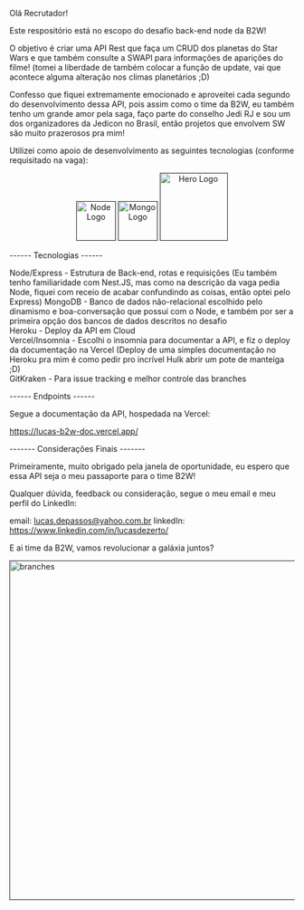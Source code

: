 Olá Recrutador!

Este respositório está no escopo do desafio back-end node da B2W!

O objetivo é criar uma API Rest que faça um CRUD dos planetas do Star Wars e que também consulte a SWAPI para informações de aparições do filme! (tomei a liberdade de também colocar a função de update, vai que acontece alguma alteração nos climas planetários ;D)

Confesso que fiquei extremamente emocionado e aproveitei cada segundo do desenvolvimento dessa API, pois assim como o time da B2W, eu também tenho um grande amor pela saga, faço parte do conselho Jedi RJ e sou um dos organizadores da Jedicon no Brasil, então projetos que envolvem SW são muito prazerosos pra mim!

Utilizei como apoio de desenvolvimento as seguintes tecnologias (conforme requisitado na vaga):

<p align="center"> 
  <a href="" target="blank"><img src="https://img.icons8.com/color/452/nodejs.png" width="70" alt="Node Logo" /></a>
  <a href="" target="blank"><img src="https://siga0984.files.wordpress.com/2019/11/mongodb-logo.png" width="70" alt="Mongo Logo" /></a>
  <a href="" target="blank"><img src="https://seekvectorlogo.net/wp-content/uploads/2018/12/heroku-vector-logo.png" width="120" alt="Hero Logo" /></a>  
</p>

[circleci-image]: https://img.shields.io/circleci/build/github/nestjs/nest/master?token=abc123def456
[circleci-url]: https://circleci.com/gh/nestjs/nest


------ Tecnologias ------

Node/Express - Estrutura de Back-end, rotas e requisições (Eu também tenho familiaridade com Nest.JS, mas como na descrição da vaga pedia Node, fiquei com receio de acabar confundindo as coisas, então optei pelo Express)
MongoDB - Banco de dados não-relacional escolhido pelo dinamismo e boa-conversação que possui com o Node, e também por ser a primeira opção dos bancos de dados descritos no desafio<br/>
Heroku - Deploy da API em Cloud  <br/>
Vercel/Insomnia - Escolhi o insomnia para documentar a API, e fiz o deploy da documentação na Vercel (Deploy de uma simples documentação no Heroku pra mim é como pedir pro incrível Hulk abrir um pote de manteiga ;D) <br/>
GitKraken - Para issue tracking e melhor controle das branches


------ Endpoints ------

Segue a documentação da API, hospedada na Vercel:


https://lucas-b2w-doc.vercel.app/




------- Considerações Finais -------

Primeiramente, muito obrigado pela janela de oportunidade, eu espero que essa API seja o meu passaporte para o time B2W!

Qualquer dúvida, feedback ou consideração, segue o meu email e meu perfil do LinkedIn:


email: lucas.depassos@yahoo.com.br
linkedIn: https://www.linkedin.com/in/lucasdezerto/



E ai time da B2W, vamos revolucionar a galáxia juntos?


<a href=""><img src="https://pbs.twimg.com/media/CWYua0-UwAAwnY4.jpg" alt="branches" border="0" width="600"></a>




